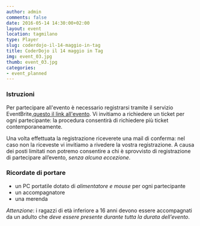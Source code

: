 ```yaml
---
author: admin
comments: false
date: 2016-05-14 14:30:00+02:00
layout: event
location: tagmilano
type: Player
slug: coderdojo-il-14-maggio-in-tag
title: CoderDojo il 14 maggio in Tag
img: event_03.jpg
thumb: event_03.jpg
categories:
- event_planned
---
```


### Istruzioni
Per partecipare all'evento è necessario registrarsi tramite il servizio EventBrite,[questo il link all'evento](https://www.eventbrite.it/e/biglietti-coderdojo-milano-tag-14-maggio-2016-25179466462).
Vi invitiamo a richiedere un ticket per ogni partecipante: la procedura consentirà di richiedere più ticket contemporaneamente.

Una volta effettuata la registrazione riceverete una mail di conferma: nel caso non la riceveste vi invitiamo a rivedere la vostra registrazione.
A causa dei posti limitati non potremo consentire a chi è sprovvisto di registrazione di partecipare all’evento, *senza alcuna eccezione*.

### Ricordate di portare
- un PC portatile dotato di *alimentatore e mouse* per ogni partecipante
- un accompagnatore
- una merenda

*Attenzione*: i ragazzi di età inferiore a 16 anni devono essere accompagnati da un adulto che *deve essere presente durante tutta la durata dell’evento*.




